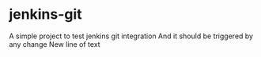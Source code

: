 # jenkins-git
A simple project to test jenkins git integration
And it should be triggered by any change
New line of text
